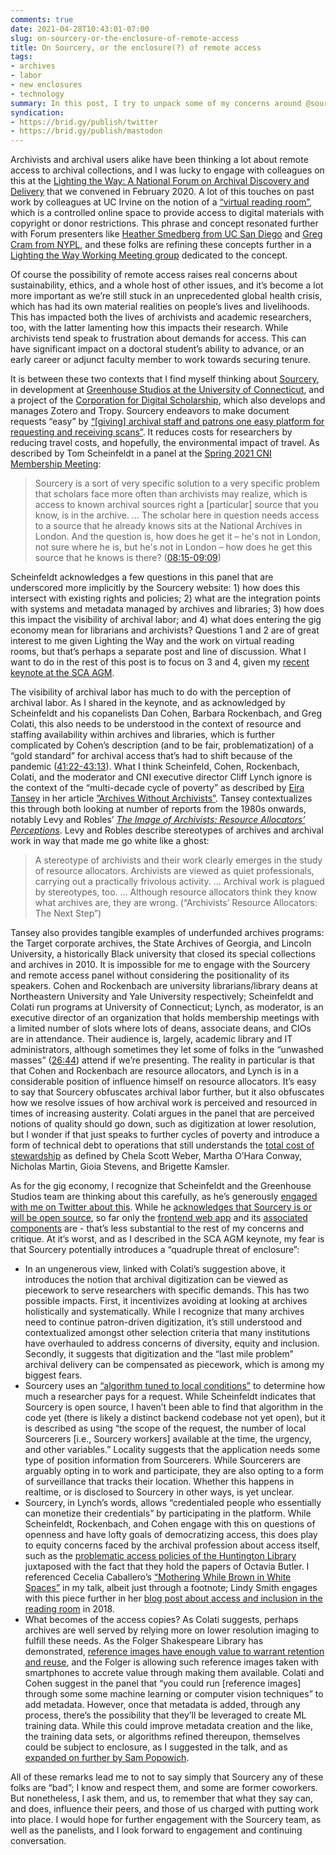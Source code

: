 ```yaml
---
comments: true
date: 2021-04-28T10:43:01-07:00
slug: on-sourcery-or-the-enclosure-of-remote-access
title: On Sourcery, or the enclosure(?) of remote access
tags:
- archives
- labor
- new enclosures
- technology
summary: In this post, I try to unpack some of my concerns around @sourcery\_app as raised in my @calarchivists keynote, and how they relate to the visibility of archival labor, austerity, and enclosure.
syndication:
- https://brid.gy/publish/twitter
- https://brid.gy/publish/mastodon
---
```


Archivists and archival users alike have been thinking a lot about remote access to archival collections, and I was lucky to engage with colleagues on this at the [Lighting the Way: A National Forum on Archival Discovery and Delivery][1] that we convened in February 2020. A lot of this touches on past work by colleagues at UC Irvine on the notion of a [“virtual reading room”][2], which is a controlled online space to provide access to digital materials with copyright or donor restrictions. This phrase and concept resonated further with Forum presenters like [Heather Smedberg from UC San Diego][3] and [Greg Cram from NYPL][4], and these folks are refining these concepts further in a [Lighting the Way Working Meeting group][5] dedicated to the concept.

Of course the possibility of remote access raises real concerns about sustainability, ethics, and a whole host of other issues, and it’s become a lot more important as we’re still stuck in an unprecedented global health crisis, which has had its own material realities on people’s lives and livelihoods. This has impacted both the lives of archivists and academic researchers, too, with the latter lamenting how this impacts their research. While archivists tend speak to frustration about demands for access. This can have significant impact on a doctoral student’s ability to advance, or an early career or adjunct faculty member to work towards securing tenure.

It is between these two contexts that I find myself thinking about [Sourcery][6], in development at [Greenhouse Studios at the University of Connecticut][7], and a project of the [Corporation for Digital Scholarship][8], which also develops and manages Zotero and Tropy. Sourcery endeavors to make document requests “easy” by [“[giving] archival staff and patrons one easy platform for requesting and receiving scans”][9]. It reduces costs for researchers by reducing travel costs, and hopefully, the environmental impact of travel. As described by Tom Scheinfeldt in a panel at the [Spring 2021 CNI Membership Meeting][10]:

> Sourcery is a sort of very specific solution to a very specific problem that scholars face more often than archivists may realize, which is access to known archival sources right a [particular] source that you know, is in the archive. … The scholar here in question needs access to a source that he already knows sits at the National Archives in London. And the question is, how does he get it –  he's not in London, not sure where he is, but he's not in London – how does he get this source that he knows is there? ([08:15-09:09][11])

Scheinfeldt acknowledges a few questions in this panel that are underscored more implicitly by the Sourcery website: 1) how does this intersect with existing rights and policies; 2) what are the integration points with systems and metadata managed by archives and libraries; 3) how does this impact the visibility of archival labor; and 4) what does entering the gig economy mean for librarians and archivists? Questions 1 and 2 are of great interest to me given Lighting the Way and the work on virtual reading rooms, but that’s perhaps a separate post and line of discussion. What I want to do in the rest of this post is to focus on 3 and 4, given my [recent keynote at the SCA AGM][12].

The visibility of archival labor has much to do with the perception of archival labor. As I shared in the keynote, and as acknowledged by Scheinfeldt and his copanelists Dan Cohen, Barbara Rockenbach, and Greg Colati, this also needs to be understood in the context of resource and staffing availability within archives and libraries, which is further complicated by Cohen’s description (and to be fair, problematization) of a “gold standard” for archival access that’s had to shift because of the pandemic ([41:22-43:13][13]). What I think Scheinfeld, Cohen, Rockenbach, Colati, and the moderator and CNI executive director Cliff Lynch ignore is the context of the “multi-decade cycle of poverty” as described by [Eira Tansey][14] in her article [”Archives Without Archivists”][15]. Tansey contextualizes this through both looking at number of reports from the 1980s onwards, notably Levy and Robles’ [_The Image of Archivists: Resource Allocators’ Perceptions_][16]. Levy and Robles describe stereotypes of archives and archival work in way that made me go white like a ghost:

> A stereotype of archivists and their work clearly emerges in the study of resource allocators. Archivists are viewed as quiet professionals, carrying out a practically frivolous activity. … Archival work is plagued by stereotypes, too. … Although resource allocators think they know what archives are, they are wrong. (“Archivists’ Resource Allocators: The Next Step”)

Tansey also provides tangible examples of underfunded archives programs: the Target corporate archives, the State Archives of Georgia, and Lincoln University, a historically Black university that closed its special collections and archives in 2010. It is impossible for me to engage with the Sourcery and remote access panel without considering the positionality of its speakers. Cohen and Rockenbach are university librarians/library deans at Northeastern University and Yale University respectively; Scheinfeldt and Colati run programs at University of Connecticut; Lynch, as moderator, is an executive director of an organization that holds membership meetings with a limited number of slots where lots of deans, associate deans, and CIOs are in attendance. Their audience is, largely, academic library and IT administrators, although sometimes they let some of folks in the “unwashed masses” ([26:44][17]) attend if we’re presenting. The reality in particular is that that Cohen and Rockenbach are resource allocators, and Lynch is in a considerable position of influence himself on resource allocators. It’s easy to say that Sourcery obfuscates archival labor further, but it also obfuscates how we resolve issues of how archival work is perceived and resourced in times of increasing austerity. Colati argues in the panel that are perceived notions of quality should go down, such as digitization at lower resolution, but I wonder if that just speaks to further cycles of poverty and introduce a form of technical debt to operations that still understands the [total cost of stewardship][18] as defined by Chela Scott Weber, Martha O’Hara Conway, Nicholas Martin, Gioia Stevens, and Brigette Kamsler.

As for the gig economy, I recognize that Scheinfeldt and the Greenhouse Studios team are thinking about this carefully, as he’s generously [engaged with me on Twitter about this][19]. While he [acknowledges that Sourcery is or will be open source][20], so far only the [frontend web app][21] and its [associated components][22] are - that’s less substantial to the rest of my concerns and critique. At it’s worst, and as I described in the SCA AGM keynote, my fear is that Sourcery potentially introduces a “quadruple threat of enclosure”:

* In an ungenerous view, linked with Colati’s suggestion above, it introduces the notion that archival digitization can be viewed as piecework to serve researchers with specific demands. This has two possible impacts. First, it incentivizes avoiding at looking at archives holistically and systematically. While I recognize that many archives need to continue patron-driven digitization, it’s still understood and contextualized amongst other selection criteria that many institutions have overhauled to address concerns of diversity, equity and inclusion. Secondly, it suggests that digitization and the “last mile problem” archival delivery can be compensated as piecework, which is among my biggest fears.
* Sourcery uses an [“algorithm tuned to local conditions”][23] to determine how much a researcher pays for a request. While Scheinfeldt indicates that Sourcery is open source, I haven’t been able to find that algorithm in the code yet (there is likely a distinct backend codebase not yet open), but it is described as using “the scope of the request, the number of local Sourcerers [i.e., Sourcery workers] available at the time, the urgency, and other variables.” Locality suggests that the application needs some type of position information from Sourcerers. While Sourcerers are arguably opting in to work and participate, they are also opting to a form of surveillance that tracks their location. Whether this happens in realtime, or is disclosed to Sourcery in other ways, is yet unclear.
* Sourcery, in Lynch’s words, allows “credentialed people who essentially can monetize their credentials” by participating in the platform. While Scheinfeldt, Rockenbach, and Cohen engage with this on questions of openness and have lofty goals of democratizing access, this does play to equity concerns faced by the archival profession about access itself, such as the [problematic access policies of the Huntington Library][24] juxtaposed with the fact that they hold the papers of Octavia Butler. I referenced Cecelia Caballero’s [“Mothering While Brown in White Spaces”][25] in my talk, albeit just through a footnote; Lindy Smith engages with this piece further in her [blog post about access and inclusion in the reading room][26] in 2018.
* What becomes of the access copies? As Colati suggests, perhaps archives are well served by relying more on lower resolution imaging to fulfill these needs. As the Folger Shakespeare Library has demonstrated, [reference images have enough value to warrant retention and reuse][27], and the Folger is allowing such reference images taken with smartphones to accrete value through making them available. Colati and Cohen suggest in the panel that “you could run [reference images] through some some machine learning or computer vision techniques” to add metadata. However, once that metadata is added, through any process, there’s the possibility that they’ll be leveraged to create ML training data. While this could improve metadata creation and the like, the training data sets, or algorithms refined thereupon, themselves could be subject to enclosure, as I suggested in the talk, and as [expanded on further by Sam Popowich][28].

All of these remarks lead me to not to say simply that Sourcery any of these folks are “bad”; I know and respect them, and some are former coworkers. But nonetheless, I ask them, and us, to remember that what they say can, and does, influence their peers, and those of us charged with putting work into place. I would hope for further engagement with the Sourcery team, as well as the panelists, and I look forward to engagement and continuing conversation.

[1]:	https://library.stanford.edu/projects/lightingtheway/forum-february-2020
[2]:	https://saaers.wordpress.com/2016/02/11/born-digital-and-in-the-virtual-reading-room/
[3]:	https://purl.stanford.edu/rz180xn4072
[4]:	https://purl.stanford.edu/yv187wv5370
[5]:	https://library.stanford.edu/blogs/stanford-libraries-blog/2021/04/launching-lighting-way-working-meeting
[6]:	https://sourceryapp.org/
[7]:	https://greenhousestudios.uconn.edu/
[8]:	https://digitalscholar.org/
[9]:	https://web.archive.org/web/20210429153243if_/https://sourceryapp.org/
[10]:	https://vimeo.com/533208891
[11]:	https://vimeo.com/533208891#t=8m15s
[12]:	https://matienzo.org/2021/119/apz/
[13]:	https://vimeo.com/533208891#t=41m22s
[14]:	https://eiratansey.com/
[15]:	https://doi.org/10.7945/C2GW2F
[16]:	https://catalog.hathitrust.org/Record/004031185
[17]:	https://vimeo.com/533208891#t=26m44s
[18]:	https://doi.org/10.25333/zbh0-a044
[19]:	https://twitter.com/foundhistory/status/1387792113023209484
[20]:	https://twitter.com/foundhistory/status/13877874087966965
[21]:	https://github.com/GreenhouseStudios/sourcery-web-app
[22]:	https://github.com/GreenhouseStudios/sourcery-components
[23]:	http://web.archive.org/web/20210429164937/https://sourceryapp.org/about
[24]:	http://web.archive.org/web/20200423050559/https://www.huntington.org/become-reader
[25]:	https://www.chicanamotherwork.com/single-post/2017/08/23/mothering-while-brown-in-white-spaces-or-when-i-took-my-son-to-octavia-butler-s-exhibit
[26]:	https://issuesandadvocacy.wordpress.com/2018/05/04/archivists-on-the-issues-access-and-inclusion-in-the-reading-room/
[27]:	https://collation.folger.edu/2020/10/reference-image-collection/
[28]:	https://doi.org/10.7939/r3-bh46-qb62